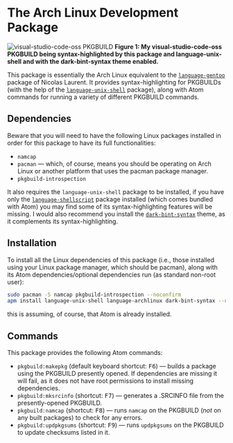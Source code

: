 # The Arch Linux Development Package
<img src="http://i.imgur.com/B5McvKv.png" alt="visual-studio-code-oss PKGBUILD">
  <caption><b>Figure 1: My visual-studio-code-oss PKGBUILD being syntax-highlighted by this package and language-unix-shell and with the dark-bint-syntax theme enabled.</b></caption>
</img><br/>

This package is essentially the Arch Linux equivalent to the [`language-gentoo`](https://github.com/aegypius/language-gentoo) package of Nicolas Laurent. It provides syntax-highlighting for PKGBUILDs (with the help of the [`language-unix-shell`](https://github.com/fusion809/language-shellscript) package), along with Atom commands for running a variety of different PKGBUILD commands.

## Dependencies
Beware that you will need to have the following Linux packages installed in order for this package to have its full functionalities:

* `namcap`
* `pacman` &mdash; which, of course, means you should be operating on Arch Linux or another platform that uses the pacman package manager.
* `pkgbuild-introspection`

It also requires the `language-unix-shell` package to be installed, if you have only the [`language-shellscript`](https://github.com/atom/language-shellscript) package installed (which comes bundled with Atom) you may find some of its syntax-highlighting features will be missing. I would also recommend you install the [`dark-bint-syntax`](https://github.com/Murriouz/dark-bint-syntax) theme, as it complements its syntax-highlighting.

## Installation
To install all the Linux dependencies of this package (i.e., those installed using your Linux package manager, which should be pacman), along with its Atom dependencies/optional dependencies run (as standard non-root user):

```bash
sudo pacman -S namcap pkgbuild-introspection --noconfirm
apm install language-unix-shell language-archlinux dark-bint-syntax --no-confirm
```

this is assuming, of course, that Atom is already installed.

## Commands
This package provides the following Atom commands:

* `pkgbuild:makepkg` (default keyboard shortcut: <kbd>F6</kbd>) &mdash; builds a package using the PKGBUILD presently opened. If dependencies are missing it will fail, as it does not have root permissions to install missing dependencies.
* `pkgbuild:mksrcinfo` (shortcut: <kbd>F7</kbd>) &mdash; generates a .SRCINFO file from the presently-opened PKGBUILD.
* `pkgbuild:namcap` (shortcut: <kbd>F8</kbd>) &mdash; runs `namcap` on the PKGBUILD (*not* on any built packages) to check for any errors.
* `pkgbuild:updpkgsums` (shortcut: <kbd>F9</kbd>) &mdash; runs `updpkgsums` on the PKGBUILD to update checksums listed in it.
